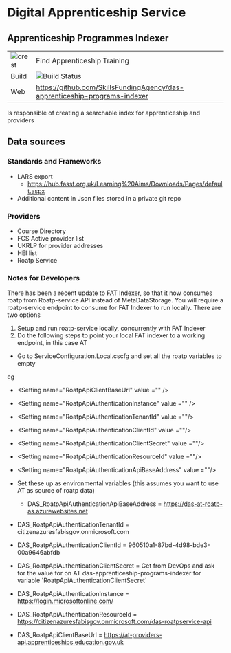 # Digital Apprenticeship Service
## Apprenticeship Programmes Indexer


|               |               |
| ------------- | ------------- |
|![crest](https://assets.publishing.service.gov.uk/static/images/govuk-crest-bb9e22aff7881b895c2ceb41d9340804451c474b883f09fe1b4026e76456f44b.png)|Find Apprenticeship Training|
| Build | <img alt="Build Status" src="https://sfa-gov-uk.visualstudio.com/_apis/public/build/definitions/c39e0c0b-7aff-4606-b160-3566f3bbce23/165/badge" /> |
| Web  | https://github.com/SkillsFundingAgency/das-apprenticeship-programs-indexer  |
 
Is responsible of creating a searchable index for apprenticeship and providers 

## Data sources 

### Standards and Frameworks
- LARS export
	- https://hub.fasst.org.uk/Learning%20Aims/Downloads/Pages/default.aspx
- Additional content in Json files stored in a private git repo 

### Providers
- Course Directory
- FCS Active provider list
- UKRLP for provider addresses
- HEI list
- Roatp Service


### Notes for Developers
There has been a recent update to FAT Indexer, so that it now consumes roatp from Roatp-service API instead of MetaDataStorage.  You will require a roatp-service endpoint to consume for FAT Indexer to run locally.  There are two options
1. Setup and run roatp-service locally, concurrently with FAT Indexer
2. Do the following steps to point your local FAT indexer to a working endpoint, in this case AT
- Go to ServiceConfiguration.Local.cscfg
and set all the roatp variables to empty

eg
- &lt;Setting name=&quot;RoatpApiClientBaseUrl&quot; value =&quot;&quot; /&gt;
- &lt;Setting name=&quot;RoatpApiAuthenticationInstance&quot;  value =&quot;&quot; /&gt;
- &lt;Setting name=&quot;RoatpApiAuthenticationTenantId&quot;  value =&quot;&quot;/&gt;
- &lt;Setting name=&quot;RoatpApiAuthenticationClientId&quot;  value =&quot;&quot;/&gt;
- &lt;Setting name=&quot;RoatpApiAuthenticationClientSecret&quot;  value =&quot;&quot;/&gt;
- &lt;Setting name=&quot;RoatpApiAuthenticationResourceId&quot;  value =&quot;&quot;/&gt;
- &lt;Setting name=&quot;RoatpApiAuthenticationApiBaseAddress&quot;  value =&quot;&quot;/&gt;
  
  
 - Set these up as environmental variables (this assumes you want to use AT as source of roatp data)
	- DAS_RoatpApiAuthenticationApiBaseAddress = https://das-at-roatp-as.azurewebsites.net
 - DAS_RoatpApiAuthenticationTenantId = citizenazuresfabisgov.onmicrosoft.com
 - DAS_RoatpApiAuthenticationClientId = 960510a1-87bd-4d98-bde3-00a9646abfdb
 - DAS_RoatpApiAuthenticationClientSecret	  = Get from DevOps and ask for the value for on AT das-apprenticeship-programs-indexer for variable 'RoatpApiAuthenticationClientSecret'
 - DAS_RoatpApiAuthenticationInstance = https://login.microsoftonline.com/
 - DAS_RoatpApiAuthenticationResourceId = https://citizenazuresfabisgov.onmicrosoft.com/das-roatpservice-api
 - DAS_RoatpApiClientBaseUrl = https://at-providers-api.apprenticeships.education.gov.uk
